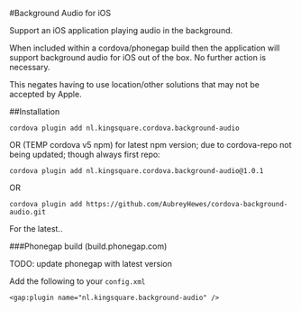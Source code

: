 #Background Audio for iOS

Support an iOS application playing audio in the background.

When included within a cordova/phonegap build then the application will support background audio for iOS
out of the box. No further action is necessary.

This negates having to use location/other solutions that may not be accepted by Apple.

##Installation

    cordova plugin add nl.kingsquare.cordova.background-audio

OR (TEMP cordova v5 npm) for latest npm version; due to cordova-repo not being updated; though always first repo:

    cordova plugin add nl.kingsquare.cordova.background-audio@1.0.1

OR

    cordova plugin add https://github.com/AubreyHewes/cordova-background-audio.git

For the latest..

###Phonegap build (build.phonegap.com)

TODO: update phonegap with latest version

Add the following to your `config.xml`

	<gap:plugin name="nl.kingsquare.background-audio" />
	

